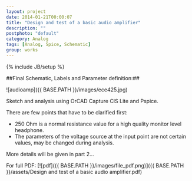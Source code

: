 ```yaml
---
layout: project
date: 2014-01-21T00:00:07
title: "Design and test of a basic audio amplifier"
description: ""
postphoto: "default"
category: Analog
tags: [Analog, Spice, Schematic]
group: works
---
```

{% include JB/setup %}

##Final Schematic, Labels and Parameter definition:##

![audioamp]({{ BASE.PATH }}/images/ece425.jpg)

Sketch and analysis using OrCAD Capture CIS Lite and Pspice.  

There are few points that have to be clarified first: 
 
- 250 Ohm is a normal resistance value for a high quality monitor level headphone. 
- The parameters of the voltage source at the input point are not certain values, may be changed during analysis.
 
More details will be given in part 2...

For full PDF: [![pdf]({{ BASE.PATH }}/images/file_pdf.png)]({{ BASE.PATH }}/assets/Design and test of a basic audio amplifier.pdf) 